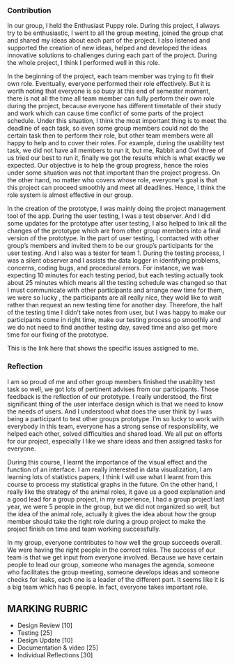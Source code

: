 ### Contribution

In our group, I held the Enthusiast Puppy role. During this project, I always try to be enthusiastic, I went to all the group meeting, joined the group chat and shared my ideas about each part of the project. I also listened and supported the creation of new ideas, helped and developed the ideas innovative solutions to challenges during each part of the project. During the whole project, I think I performed well in this role.

In the beginning of the project, each team member was trying to fit their own role. Eventually, everyone performed their role effectively. But it is worth noting that everyone is so busy at this end of semester moment, there is not all the time all team member can fully perform their own role during the project, because everyone has different timetable of their study and work which can cause time conflict of some parts of the project schedule. Under this situation, I think the most important thing is to meet the deadline of each task, so even some group members could not do the certain task then to perform their role, but other team members were all happy to help and to cover their roles. For example, during the usability test task, we did not have all members to run it, but me, Rabbit and Owl three of us tried our best to run it, finally we got the results which is what exactly we expected. Our objective is to help the group progress, hence the roles under some situation was not that important than the project progress. On the other hand, no matter who covers whose role, everyone's goal is that this project can proceed smoothly and meet all deadlines. Hence, I think the role system is almost effective in our group.

In the creation of the prototype, I was mainly doing the project management tool of the app. During the user testing, I was a test observer. And I did some updates for the prototype after user testing, I also helped to link all the changes of the prototype which are from other group members into a final version of the prototype. In the part of user testing, I contacted with other group’s members and invited them to be our group’s participants for the user testing. And I also was a tester for team 1. During the testing process, I was a silent observer and I assists the data logger in identifying problems, concerns, coding bugs, and procedural errors. For instance, we was expecting 10 minutes for each testing period, but each testing actually took about 25 minutes which means all the testing schedule was changed so that I must communicate with other participants and arrange  new time for them, we were so lucky , the participants are all really nice, they wold like to wait rather than request an new testing time for another day.  Therefore, the half of the testing time I didn’t take notes from user, but I was happy to make our participants come in right time,  make our testing process go smoothly and we do not need to find another testing day, saved time and also get more time for our fixing of the prototype.

This is the link here that shows the specific issues assigned to me.   


### Reflection

I am so proud of me and other group members finished the usability test task so well, we got lots of pertinent advises from our participants. Those feedback is the reflection of our prototype. I really understood, the first significant thing of the user interface design which is that we need to know the needs of users. And I understood what does the user think by I was being a participant to test other groups prototype. I’m so lucky to work with everybody in this team, everyone has a strong sense of responsibility, we helped each other, solved difficulties and shared load. We all put on efforts for our project, especially I like we share ideas and then assigned tasks for everyone.

During this course, I learnt the importance of the visual effect and the function of an interface. I am really interested in data visualization, I am learning lots of statistics papers, I think I will use what I learnt from this course to process my statistical graphs in the future. On the other hand, I really like the strategy of the animal roles, it gave us a good explanation and a good lead for a group project, in my experience, I had a group project last year, we were 5 people in the group, but we did not organized so well, but the idea of the animal role, actually it gives the idea about how the group member should take the right role during a group project to make the project finish on time and team working successfully. 

In my group, everyone contributes to how well the group succeeds overall. We were having the right people in the correct roles. The success of our team is that we get input from everyone involved. Because we have certain people to lead our group, someone who manages the agenda, someone who facilitates the group meeting, someone develops ideas and someone checks for leaks, each one is a leader of the different part. It seems like it is a big team which has 6 people. In fact, everyone takes important role.


## MARKING RUBRIC

- Design Review \[10\]
- Testing \[25\]
- Design Update \[10\]
- Documentation & video \[25\]
- Individual Reflections \[30\]
